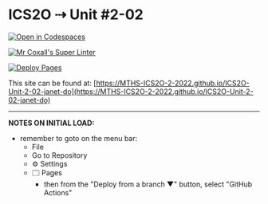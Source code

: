 # ICS2O ⇢ Unit #2-02

[![Open in Codespaces](https://classroom.github.com/assets/launch-codespace-f4981d0f882b2a3f0472912d15f9806d57e124e0fc890972558857b51b24a6f9.svg)](https://classroom.github.com/open-in-codespaces?assignment_repo_id=10440092)

[![Mr Coxall's Super Linter](https://github.com/MTHS-ICS2O-2-2022/ICS2O-Unit-2-02-janet-do/workflows/Mr%20Coxall's%20Super%20Linter/badge.svg)](https://github.com/MTHS-ICS2O-2-2022/ICS2O-Unit-2-02-janet-do/actions)

[![Deploy Pages](https://github.com/MTHS-ICS2O-2-2022/ICS2O-Unit-2-02-janet-do/workflows/Deploy%20Pages/badge.svg)](https://github.com/MTHS-ICS2O-2-2022/ICS2O-Unit-2-02-janet-do/actions)

This site can be found at: [https://MTHS-ICS2O-2-2022.github.io/ICS2O-Unit-2-02-janet-do](https://MTHS-ICS2O-2-2022.github.io/ICS2O-Unit-2-02-janet-do)

---

**NOTES ON INITIAL LOAD:**
- remember to goto on the menu bar:
  - File
  - Go to Repository
  - ⚙ Settings
  - 🗔 Pages
    - then from the "Deploy from a branch ▼" button, select "GitHub Actions"
